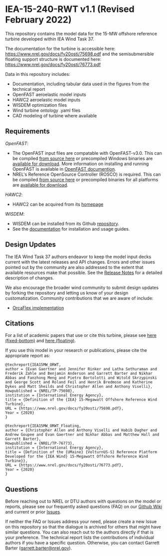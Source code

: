 # IEA-15-240-RWT v1.1 (Revised February 2022)
This repository contains the model data for the 15-MW offshore reference turbine developed within IEA Wind Task 37.

The documentation for the turbine is accessible here: https://www.nrel.gov/docs/fy20osti/75698.pdf
and the semisubmersible floating support structure is documented here: https://www.nrel.gov/docs/fy20osti/76773.pdf

Data in this repository includes:
* Documentation, including tabular data used in the figures from the technical report
* OpenFAST aeroelastic model inputs
* HAWC2 aeroelastic model inputs
* WISDEM optimization files
* Wind turbine ontology .yaml files
* CAD modeling of turbine where available

## Requirements

*OpenFAST*:
* The OpenFAST input files are compatable with OpenFAST-v3.0.  This can be compiled [from source here](https://github.com/OpenFAST/openfast.git) or precompiled Windows binaries are [available for download](https://github.com/OpenFAST/openfast/releases/latest/download/windows_openfast_binaries.zip). More information on installing and running OpenFAST is available in [OpenFAST documention](https://openfast.readthedocs.io/en/master/).
* NREL's Reference OpenSource Controller (ROSCO) is required.  This can be compiled [from source here](https://github.com/nrel/rosco) or precompiled binaries for all platforms are [available for download](https://github.com/NREL/ROSCO/releases/).

*HAWC2*:
* HAWC2 can be acquired from its [homepage](https://www.hawc2.dk/)

*WISDEM*:
 * WISDEM can be installed from its Github [repository](https://github.com/WISDEM/WISDEM).
 * See the [documentation](https://wisdem.readthedocs.io) for installation and usage guides.

## Design Updates

The IEA Wind Task 37 authors endeavor to keep the model input decks current with the latest releases and API changes.  Errors and other issues pointed out by the community are also addressed to the extent that available resources make that possible.  See the [Release Notes](blob/master/ReleaseNotes.md) for a detailed description of changes.

We also encourage the broader wind community to submit design updates by forking the repository and letting us know of your design customatization.  Community contributions that we are aware of include:
* [OrcaFlex implementation](https://github.com/IEAWindTask37/IEA-15-240-RWT/wiki/Frequently-Asked-Questions-(FAQ)#is-orcaflex-supported)

## Citations

For a list of academic papers that use or cite this turbine, please see [here (fixed-bottom)](https://scholar.google.com/scholar?cites=11739673662820715884&as_sdt=4005&sciodt=0,6&hl=en) and [here (floating)](https://scholar.google.com/scholar?cites=17665986740213390479&as_sdt=4005&sciodt=0,6&hl=en).

If you use this model in your research or publications, please cite the appropriate report as:

    @techreport{IEA15MW_ORWT,
    author = {Evan Gaertner and Jennifer Rinker and Latha Sethuraman and Frederik Zahle and Benjamin Anderson and Garrett Barter and Nikhar Abbas and Fanzhong Meng and Pietro Bortolotti and Witold Skrzypinski and George Scott and Roland Feil and Henrik Bredmose and Katherine Dykes and Matt Sheilds and Christopher Allen and Anthony Viselli},
    Howpublished = {NREL/TP-75698},
    institution = {International Energy Agency},
    title = {Definition of the {IEA} 15-Megawatt Offshore Reference Wind Turbine},
    URL = {https://www.nrel.gov/docs/fy20osti/75698.pdf},
    Year = {2020}
    }

    @techreport{IEA15MW_ORWT_Floating,
    author = {Christopher Allen and Anthony Viselli and Habib Dagher and Andrew Goupee and Evan Gaertner and Nikhar Abbas and Matthew Hall and Garrett Barter},
    Howpublished = {NREL/TP-76773},
    institution = {International Energy Agency},
    title = {Definition of the {UMaine} {VolturnUS-S} Reference Platform Developed for the {IEA Wind} 15-Megawatt Offshore Reference Wind Turbine}},
    URL = {https://www.nrel.gov/docs/fy20osti/76773.pdf},
    Year = {2020}
    }

## Questions

Before reaching out to NREL or DTU authors with questions on the model or reports, please see our frequently asked questions (FAQ) on our [Github Wiki](https://github.com/IEAWindTask37/IEA-15-240-RWT/wiki/Frequently-Asked-Questions-(FAQ)) and current or prior [Issues](https://github.com/IEAWindTask37/IEA-15-240-RWT/issues).

If neither the FAQ or Issues address your need, please create a new Issue on this repository so that the dialogue is archived for others that might have similar questions. You can also reach out to the authors directly if that is your preference.  The technical report lists the contributions of individual authors if you have a specific question.  Otherwise, you can contact Garrett Barter (garrett.barter@nrel.gov).
